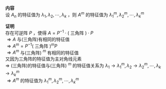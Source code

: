 **内容**  
设 $A_n$ 的特征值为 $\lambda_1,\lambda_2,\cdots,\lambda_k$ ，则 $A^m$ 的特征值为 $\lambda_1^m,\lambda_2^m,\cdots,\lambda_k^m$  
  
**证明**  
存在可逆阵 $P$ ，使得 $A=P^{-1}\cdot($ 三角阵 $)\cdot P$  
$\Rightarrow A$ 与(三角阵)有相同的特征值  
$\Rightarrow A^m=P^{-1}($ 三角阵 $)^mP$  
$\Rightarrow A^m$ 与(三角阵) $^m$ 有相同的特征值  
又因为三角阵的特征值为主对角线元素  
$\Rightarrow$ (三角阵)的特征值与(三角阵) $^m$ 的特征值关系为 $\lambda_1\to\lambda_1^m,\lambda_2\to\lambda_2^m,\cdots,\lambda_k\to\lambda_k^m$  
$\Rightarrow A^m$ 的特征值为 $\lambda_1^m,\lambda_2^m,\cdots,\lambda_k^m$  

